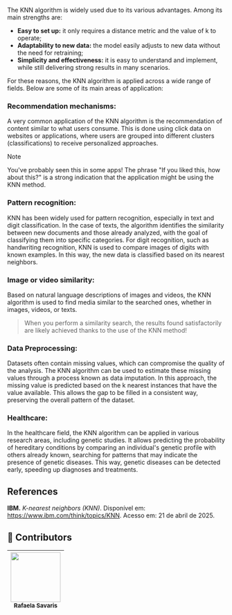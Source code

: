 The KNN algorithm is widely used due to its various advantages. Among its main strengths are:

* **Easy to set up:** it only requires a distance metric and the value of k to operate;
* **Adaptability to new data:** the model easily adjusts to new data without the need for retraining;
* **Simplicity and effectiveness:** it is easy to understand and implement, while still delivering strong results in many scenarios.


For these reasons, the KNN algorithm is applied across a wide range of fields. Below are some of its main areas of application:

### Recommendation mechanisms:
A very common application of the KNN algorithm is the recommendation of content similar to what users consume. This is done using click data on websites or applications, where users are grouped into different clusters (classifications) to receive personalized approaches.
> [!NOTE]
> You've probably seen this in some apps! The phrase "If you liked this, how about this?" is a strong indication that the application might be using the KNN method.

### Pattern recognition:
KNN has been widely used for pattern recognition, especially in text and digit classification. In the case of texts, the algorithm identifies the similarity between new documents and those already analyzed, with the goal of classifying them into specific categories. For digit recognition, such as handwriting recognition, KNN is used to compare images of digits with known examples. In this way, the new data is classified based on its nearest neighbors.

### Image or video similarity:
Based on natural language descriptions of images and videos, the KNN algorithm is used to find media similar to the searched ones, whether in images, videos, or texts.
> When you perform a similarity search, the results found satisfactorily are likely achieved thanks to the use of the KNN method!

### Data Preprocessing:
Datasets often contain missing values, which can compromise the quality of the analysis. The KNN algorithm can be used to estimate these missing values through a process known as data imputation. In this approach, the missing value is predicted based on the k nearest instances that have the value available. This allows the gap to be filled in a consistent way, preserving the overall pattern of the dataset.

### Healthcare:
In the healthcare field, the KNN algorithm can be applied in various research areas, including genetic studies. It allows predicting the probability of hereditary conditions by comparing an individual's genetic profile with others already known, searching for patterns that may indicate the presence of genetic diseases. This way, genetic diseases can be detected early, speeding up diagnoses and treatments.

## References
**IBM.** _K-nearest neighbors (KNN)_. Disponível em: https://www.ibm.com/think/topics/KNN. Acesso em: 21 de abril de 2025.

## 👾 **Contributors**  
| [<img loading="lazy" src="https://avatars.githubusercontent.com/u/178849007?v=4" width=115><br><sub>Rafaela Savaris</sub>](https://github.com/rafasavaris) |
| :---: |